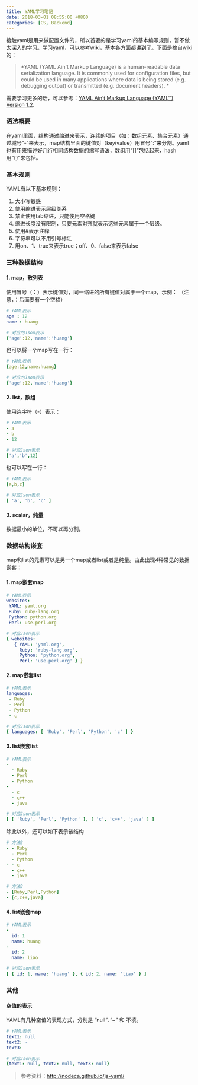 ```yaml
---
title: YAML学习笔记
date: 2018-03-01 08:55:00 +0800
categories: [CS, Backend]
---
```


接触yaml是用来做配置文件的，所以首要的是学习yaml的基本编写规则，暂不做太深入的学习。学习yaml，可以参考[wiki](https://en.wikipedia.org/wiki/YAML)，基本各方面都讲到了。下面是摘自wiki的：
>*YAML (YAML Ain't Markup Language) is a human-readable data serialization language. It is commonly used for configuration files, but could be used in many applications where data is being stored (e.g. debugging output) or transmitted (e.g. document headers). *

需要学习更多的话，可以参考：[YAML Ain’t Markup Language (YAML™) Version 1.2](http://www.yaml.org/spec/1.2/spec.html).

### 语法概要
在yaml里面，结构通过缩进来表示，连续的项目（如：数组元素、集合元素）通过减号“-”来表示，map结构里面的键值对（key/value）用冒号“:”来分割。yaml也有用来描述好几行相同结构数据的缩写语法，数组用“[]”包括起来，hash用“{}”来包括。

### 基本规则
YAML有以下基本规则： 
1. 大小写敏感 
2. 使用缩进表示层级关系 
3. 禁止使用tab缩进，只能使用空格键 
4. 缩进长度没有限制，只要元素对齐就表示这些元素属于一个层级。 
5. 使用#表示注释 
6. 字符串可以不用引号标注
7. 用on、1、true来表示true；off、0、false来表示false

### 三种数据结构
#### 1. map，散列表 
使用冒号（：）表示键值对，同一缩进的所有键值对属于一个map，示例：
（注意，：后面要有一个空格）
```yaml
# YAML表示
age : 12
name : huang

# 对应的Json表示
{'age':12,'name':'huang'}
```
也可以将一个map写在一行：
```yaml
# YAML表示
{age:12,name:huang}

# 对应的Json表示
{'age':12,'name':'huang'}
```

#### 2. list，数组 
使用连字符（-）表示：
```yaml
# YAML表示
- a
- b
- 12

# 对应Json表示
['a','b',12]
```
也可以写在一行：
```yaml
# YAML表示
[a,b,c]

# 对应Json表示
[ 'a', 'b', 'c' ]
```
#### 3. scalar，纯量 
数据最小的单位，不可以再分割。

### 数据结构嵌套
map和list的元素可以是另一个map或者list或者是纯量。由此出现4种常见的数据嵌套： 
#### 1. map嵌套map
```yaml
# YAML表示
websites:
 YAML: yaml.org 
 Ruby: ruby-lang.org 
 Python: python.org 
 Perl: use.perl.org 

# 对应Json表示
{ websites: 
   { YAML: 'yaml.org',
     Ruby: 'ruby-lang.org',
     Python: 'python.org',
     Perl: 'use.perl.org' } }
```

#### 2. map嵌套list
```yaml
# YAML表示
languages:
 - Ruby
 - Perl
 - Python 
 - c

# 对应Json表示
{ languages: [ 'Ruby', 'Perl', 'Python', 'c' ] }
```

#### 3. list嵌套list
```yaml
# YAML表示
-
  - Ruby
  - Perl
  - Python 
- 
  - c
  - c++
  - java

# 对应Json表示
[ [ 'Ruby', 'Perl', 'Python' ], [ 'c', 'c++', 'java' ] ]
```
除此以外，还可以如下表示该结构
```yaml
# 方法2
- - Ruby
  - Perl
  - Python 
- - c
  - c++
  - java

# 方法3
- [Ruby,Perl,Python]
- [c,c++,java]
```

#### 4. list嵌套map
```yaml
# YAML表示
-
  id: 1
  name: huang
-
  id: 2
  name: liao

# 对应Json表示
[ { id: 1, name: 'huang' }, { id: 2, name: 'liao' } ]
```

### 其他
#### 空值的表示
YAML有几种空值的表现方式，分别是 “null”、”~” 和 不填。
```yaml
# YAML表示
text1: null
text2: ~
text3: 

# 对应Json表示
{text1: null, text2: null, text3: null}
```

>参考资料：http://nodeca.github.io/js-yaml/